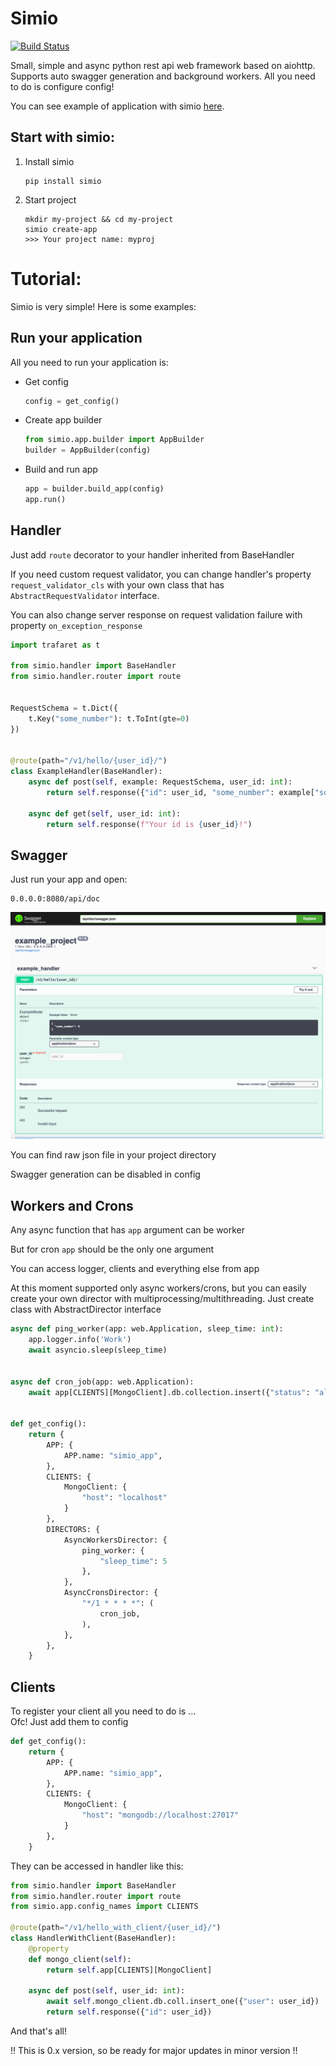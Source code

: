 # Simio
[![Build Status](https://travis-ci.com/RB387/Simio.svg?branch=main)](https://travis-ci.com/RB387/Simio)  

Small, simple and async python rest api web framework based on aiohttp.
Supports auto swagger generation and background workers. All you need to do is configure config!  

You can see example of application with simio [here](https://github.com/RB387/Simio-app-example).  
## Start with simio:
1. Install simio
    ```
    pip install simio
    ```
2. Start project
    ```
    mkdir my-project && cd my-project
    simio create-app
    >>> Your project name: myproj
    ```

# Tutorial:
Simio is very simple! Here is some examples:
## Run your application
All you need to run your application is:
* Get config
    ```python
    config = get_config()
    ```
* Create app builder
    ```python
    from simio.app.builder import AppBuilder
    builder = AppBuilder(config)
    ```
* Build and run app
    ```python
    app = builder.build_app(config)
    app.run()
    ```
## Handler
Just add `route` decorator to your handler inherited from BaseHandler

If you need custom request validator, you can change handler's property `request_validator_cls`
with your own class that has `AbstractRequestValidator` interface.

You can also change server response on request validation failure with property `on_exception_response`

```python
import trafaret as t

from simio.handler import BaseHandler
from simio.handler.router import route


RequestSchema = t.Dict({
    t.Key("some_number"): t.ToInt(gte=0)
})


@route(path="/v1/hello/{user_id}/")
class ExampleHandler(BaseHandler):
    async def post(self, example: RequestSchema, user_id: int):
        return self.response({"id": user_id, "some_number": example["some_number"],})

    async def get(self, user_id: int):
        return self.response(f"Your id is {user_id}!")

```

## Swagger
Just run your app and open:
```
0.0.0.0:8080/api/doc
```
![Example of swagger](https://raw.githubusercontent.com/RB387/Simio/main/git_images/swagger.png)
  
You can find raw json file in your project directory

Swagger generation can be disabled in config

## Workers and Crons
Any async function that has `app` argument can be worker 

But for cron `app` should be the only one argument

You can access logger, clients and everything else from app

At this moment supported only async workers/crons, but you can easily create your own director with multiprocessing/multithreading.
Just create class with AbstractDirector interface 
```python
async def ping_worker(app: web.Application, sleep_time: int):
    app.logger.info('Work')
    await asyncio.sleep(sleep_time)


async def cron_job(app: web.Application):
    await app[CLIENTS][MongoClient].db.collection.insert({"status": "alive"})


def get_config():
    return {
        APP: {
            APP.name: "simio_app",
        },
        CLIENTS: {
            MongoClient: {
                "host": "localhost"
            }
        },
        DIRECTORS: {
            AsyncWorkersDirector: {
                ping_worker: {
                    "sleep_time": 5
                },
            },
            AsyncCronsDirector: {
                "*/1 * * * *": (
                    cron_job,
                ),
            },
        },
    }
```

## Clients
To register your client all you need to do is ...  
Ofc! Just add them to config
```python
def get_config():
    return {
        APP: {
            APP.name: "simio_app",
        },
        CLIENTS: {
            MongoClient: {
                "host": "mongodb://localhost:27017"
            }
        },
    }
```
They can be accessed in handler like this:
```python
from simio.handler import BaseHandler
from simio.handler.router import route
from simio.app.config_names import CLIENTS

@route(path="/v1/hello_with_client/{user_id}/")
class HandlerWithClient(BaseHandler):
    @property
    def mongo_client(self):
        return self.app[CLIENTS][MongoClient]

    async def post(self, user_id: int):
        await self.mongo_client.db.coll.insert_one({"user": user_id})
        return self.response({"id": user_id})

```
And that's all!


!! This is 0.x version, so be ready for major updates in minor version !!